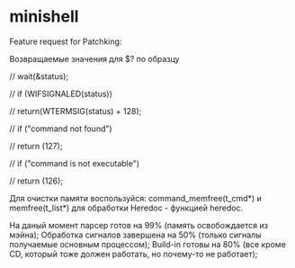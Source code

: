 # minishell

Feature request for Patchking:

Возвращаемые значения для $? по образцу

// wait(&status);

// if (WIFSIGNALED(status))

//	return(WTERMSIG(status) + 128);

// if ("command not found")

// 	return (127);

// if ("command is not executable")

// 	return (126);
  
  Для очистки памяти воспользуйся: command_memfree(t_cmd*) и memfree(t_list*)
  для обработки Heredoc - функцией heredoc.

На даный момент парсер готов на 99% (память освобождается из мэйна);
Обработка сигналов завершена на 50% (только сигналы получаемые основным процессом);
Build-in готовы на 80% (все кроме CD, который тоже должен работать, но почему-то не работает);

